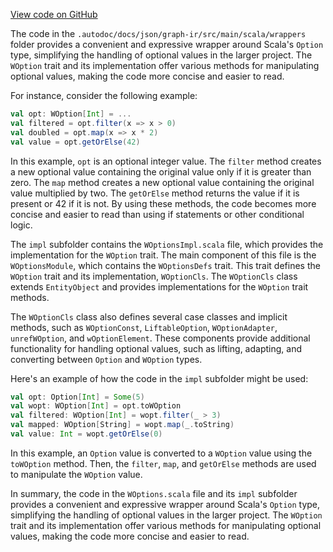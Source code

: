 [View code on GitHub](sigmastate-interpreterhttps://github.com/ScorexFoundation/sigmastate-interpreter/.autodoc/docs/json/graph-ir/src/main/scala/wrappers)

The code in the `.autodoc/docs/json/graph-ir/src/main/scala/wrappers` folder provides a convenient and expressive wrapper around Scala's `Option` type, simplifying the handling of optional values in the larger project. The `WOption` trait and its implementation offer various methods for manipulating optional values, making the code more concise and easier to read.

For instance, consider the following example:

```scala
val opt: WOption[Int] = ...
val filtered = opt.filter(x => x > 0)
val doubled = opt.map(x => x * 2)
val value = opt.getOrElse(42)
```

In this example, `opt` is an optional integer value. The `filter` method creates a new optional value containing the original value only if it is greater than zero. The `map` method creates a new optional value containing the original value multiplied by two. The `getOrElse` method returns the value if it is present or 42 if it is not. By using these methods, the code becomes more concise and easier to read than using if statements or other conditional logic.

The `impl` subfolder contains the `WOptionsImpl.scala` file, which provides the implementation for the `WOption` trait. The main component of this file is the `WOptionsModule`, which contains the `WOptionsDefs` trait. This trait defines the `WOption` trait and its implementation, `WOptionCls`. The `WOptionCls` class extends `EntityObject` and provides implementations for the `WOption` trait methods.

The `WOptionCls` class also defines several case classes and implicit methods, such as `WOptionConst`, `LiftableOption`, `WOptionAdapter`, `unrefWOption`, and `wOptionElement`. These components provide additional functionality for handling optional values, such as lifting, adapting, and converting between `Option` and `WOption` types.

Here's an example of how the code in the `impl` subfolder might be used:

```scala
val opt: Option[Int] = Some(5)
val wopt: WOption[Int] = opt.toWOption
val filtered: WOption[Int] = wopt.filter(_ > 3)
val mapped: WOption[String] = wopt.map(_.toString)
val value: Int = wopt.getOrElse(0)
```

In this example, an `Option` value is converted to a `WOption` value using the `toWOption` method. Then, the `filter`, `map`, and `getOrElse` methods are used to manipulate the `WOption` value.

In summary, the code in the `WOptions.scala` file and its `impl` subfolder provides a convenient and expressive wrapper around Scala's `Option` type, simplifying the handling of optional values in the larger project. The `WOption` trait and its implementation offer various methods for manipulating optional values, making the code more concise and easier to read.
